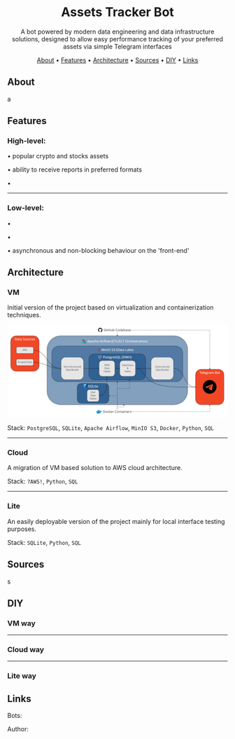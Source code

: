 <div align="center">

# Assets Tracker Bot

A bot powered by modern data engineering and
data infrastructure solutions, designed to allow
easy performance tracking of your preferred assets
via simple Telegram interfaces

[About](#about) •
[Features](#features) •
[Architecture](#architecture) •
[Sources](#sources) •
[DIY](#diy) •
[Links](#links)

</div>

## About

a

## Features

### High-level:

• popular crypto and stocks assets

• ability to receive reports in preferred formats

•

---

### Low-level:

•

•

• asynchronous and non-blocking behaviour on the 'front-end'

## Architecture

### VM

Initial version of the project based on virtualization and containerization techniques.

![VM architecture](pics/arch1.png?raw=true "VM architecture")

Stack: `PostgreSQL`, `SQLite`, `Apache Airflow`, `MinIO S3`, `Docker`,
`Python`, `SQL`

---

### Cloud

A migration of VM based solution to AWS cloud architecture.

Stack: `?AWS!`, `Python`, `SQL`

---

### Lite

An easily deployable version of the project mainly for
local interface testing purposes.

Stack: `SQLite`, `Python`, `SQL`

## Sources

s

## DIY

### VM way

---

### Cloud way

---

### Lite way

## Links

Bots:

Author:
